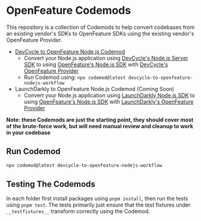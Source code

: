 # OpenFeature Codemods

This repository is a collection of Codemods to help convert codebases from an existing vendor's SDKs to OpenFeature SDKs using the existing vendor's OpenFeature Provider.

- [DevCycle to OpenFeature Node.js Codemod](https://codemod.com/registry/devcycle-to-openfeature-nodejs-workflow)
   - Convert your Node.js application using [DevCycle's Node.js Server SDK](https://docs.devcycle.com/sdk/server-side-sdks/node/) to using [OpenFeature's Node.js SDK](https://openfeature.dev/docs/reference/technologies/server/javascript/) with [DevCycle's OpenFeature Provider](https://docs.devcycle.com/sdk/server-side-sdks/node/node-openfeature)
   - Run Codemod using: `npx codemod@latest devcycle-to-openfeature-nodejs-workflow`
- LaunchDarkly to OpenFeature Node.js Codemod (Coming Soon)
   - Convert your Node.js application using [LaunchDarkly Node.js SDK](https://launchdarkly.com/docs/sdk/server-side/node-js) to using [OpenFeature's Node.js SDK](https://openfeature.dev/docs/reference/technologies/server/javascript/) with [LaunchDarkly's OpenFeature Provider](https://launchdarkly.com/docs/sdk/openfeature/node-js)

**Note: these Codemods are just the starting point, they should cover most of the brute-force work, but will need manual review and cleanup to work in your codebase**

## Run Codemod

```bash
npx codemod@latest devcycle-to-openfeature-nodejs-workflow
```

## Testing The Codemods

In each folder first install packages using `pnpm install`, then run the tests using `pnpm test`. The tests primarily just ensure that the test fixtures under `__testfixtures__` transform correctly using the Codemod.
